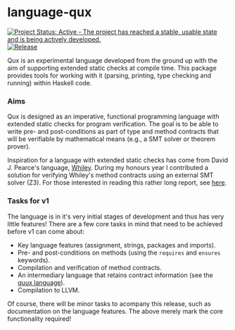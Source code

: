 # language-qux

[![Project Status: Active - The project has reached a stable, usable state and is being actively developed.](http://www.repostatus.org/badges/1.0.0/active.svg)](http://www.repostatus.org/#active)
[![Release](https://img.shields.io/github/release/qux-lang/language-qux.svg)](https://github.com/qux-lang/language-qux/releases)

Qux is an experimental language developed from the ground up with the aim of supporting extended
    static checks at compile time.
This package provides tools for working with it (parsing, printing, type checking and running)
    within Haskell code.

### Aims

Qux is designed as an imperative, functional programming language with extended static checks for
    program verification.
The goal is to be able to write pre- and post-conditions as part of type and method contracts that
    will be verifiable by mathematical means (e.g., a SMT solver or theorem prover).

Inspiration for a language with extended static checks has come from David J. Pearce's language,
    [Whiley](https://github.com/whiley "Whiley").
During my honours year I contributed a solution for verifying Whiley's method contracts using an
    external SMT solver (Z3).
For those interested in reading this rather long report, see
    [here](http://homepages.ecs.vuw.ac.nz/~djp/files/HenryWyldeENGR489.pdf).

### Tasks for v1

The language is in it's very initial stages of development and thus has very little features!
There are a few core tasks in mind that need to be achieved before v1 can come about:

* Key language features (assignment, strings, packages and imports).
* Pre- and post-conditions on methods (using the `requires` and `ensures` keywords).
* Compilation and verification of method contracts.
* An intermediary language that retains contract information (see the
    [quux language](https://github.com/qux-lang/language-quux "quux")).
* Compilation to LLVM.

Of course, there will be minor tasks to acompany this release, such as documentation on the language features.
The above merely mark the core functionality required!

